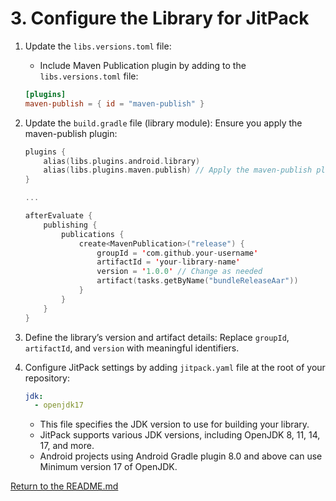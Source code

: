 # 3. Configure the Library for JitPack

1. Update the `libs.versions.toml` file:

    - Include Maven Publication plugin by adding to the `libs.versions.toml` file:

    ```toml
    [plugins]
    maven-publish = { id = "maven-publish" }
    ```

2. Update the `build.gradle` file (library module): Ensure you apply the maven-publish plugin:

    ```kotlin
    plugins {
        alias(libs.plugins.android.library)
        alias(libs.plugins.maven.publish) // Apply the maven-publish plugin
    }

    ...

    afterEvaluate {
        publishing {
            publications {
                create<MavenPublication>("release") {
                    groupId = 'com.github.your-username'
                    artifactId = 'your-library-name'
                    version = '1.0.0' // Change as needed
                    artifact(tasks.getByName("bundleReleaseAar"))
                }
            }
        }
    }
    ```

3. Define the library’s version and artifact details: Replace `groupId`, `artifactId`, and `version` with meaningful identifiers.

4. Configure JitPack settings by adding `jitpack.yaml` file at the root of your repository:

    ```yaml
    jdk:
      - openjdk17
    ```

    - This file specifies the JDK version to use for building your library.
    - JitPack supports various JDK versions, including OpenJDK 8, 11, 14, 17, and more.
    - Android projects using Android Gradle plugin 8.0 and above can use Minimum version 17 of OpenJDK.

[Return to the README.md](readme.md)
